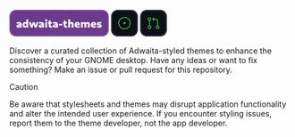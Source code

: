 ![adwaita-themes](/.github/static/header.png) [![issues](/.github/static/issues.png)](https://github.com/intergrav/adwaita-themes/issues) [![pull requests](/.github/static/prs.png)](https://github.com/intergrav/adwaita-themes/pulls)

Discover a curated collection of Adwaita-styled themes to enhance the consistency of your GNOME desktop. Have any ideas or want to fix something? Make an issue or pull request for this repository.

> [!CAUTION]
> Be aware that stylesheets and themes may disrupt application functionality and alter the intended user experience. If you encounter styling issues, report them to the theme developer, not the app developer.